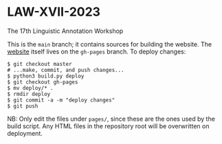 # LAW-XVII-2023
The 17th Linguistic Annotation Workshop

This is the `main` branch; it contains sources for building the website.
The [website](https://sigann.github.io/LAW-XVII-2023) itself lives on the `gh-pages` branch.
To deploy changes:

    $ git checkout master
    # ...make, commit, and push changes...
    $ python3 build.py deploy
    $ git checkout gh-pages
    $ mv deploy/* .
    $ rmdir deploy
    $ git commit -a -m "deploy changes"
    $ git push


NB: Only edit the files under `pages/`, since these are the ones used by the build script. Any HTML files in the repository root will be overwritten on deployment.
